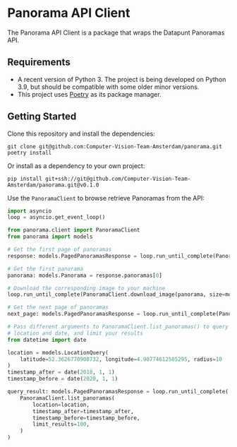 # Panorama API Client

The Panorama API Client is a package that wraps the Datapunt Panoramas API.

## Requirements

- A recent version of Python 3. The project is being developed on Python 3.9, but should be compatible with some older minor versions.
- This project uses [Poetry](https://python-poetry.org/) as its package manager.

## Getting Started

Clone this repository and install the dependencies:

```shell
git clone git@github.com:Computer-Vision-Team-Amsterdam/panorama.git
poetry install
```

Or install as a dependency to your own project:

```shell
pip install git+ssh://git@github.com/Computer-Vision-Team-Amsterdam/panorama.git@v0.1.0
```

Use the `PanoramaClient` to browse retrieve Panoramas from the API:

```python
import asyncio
loop = asyncio.get_event_loop()

from panorama.client import PanoramaClient
from panorama import models

# Get the first page of panoramas
response: models.PagedPanoramasResponse = loop.run_until_complete(PanoramaClient.list_panoramas())

# Get the first panorama
panorama: models.Panorama = response.panoramas[0]

# Download the corresponding image to your machine
loop.run_until_complete(PanoramaClient.download_image(panorama, size=models.ImageSize.FULL))

# Get the next page of panoramas
next_page: models.PagedPanoramasResponse = loop.run_until_complete(PanoramaClient.next_page(response))

# Pass different arguments to PanoramaClient.list_panoramas() to query
# location and date, and limit your results
from datetime import date

location = models.LocationQuery(
    latitude=52.3626770908732, longitude=4.90774612505295, radius=10
)
timestamp_after = date(2018, 1, 1)
timestamp_before = date(2020, 1, 1)

query_result: models.PagedPanoramasResponse = loop.run_until_complete(
    PanoramaClient.list_panoramas(
        location=location,
        timestamp_after=timestamp_after,
        timestamp_before=timestamp_before,
        limit_results=100,
    )
)
```
